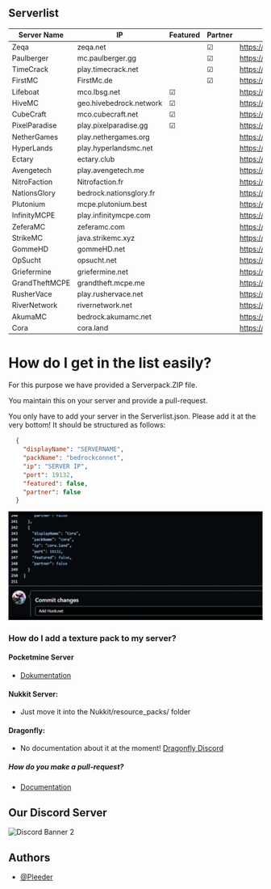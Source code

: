 ## Serverlist

| Server Name        | IP                      | Featured  | Partner |Link (Serverpack) |
|--------------------|-------------------------|-----------|---------|------------------------------------|
| Zeqa               | zeqa.net                |           | &#9745; | https://pack.bedrockhub.io/zeqa
| Paulberger         | mc.paulberger.gg        |           | &#9745; | https://pack.bedrockhub.io/paulberger
| TimeCrack          | play.timecrack.net      |           | &#9745; | https://pack.bedrockhub.io/timecrack
| FirstMC            | FirstMc.de              |           | &#9745; | https://pack.bedrockhub.io/firstmc
| Lifeboat           | mco.lbsg.net            | &#9745;   |         | https://pack.bedrockhub.io/lbsg
| HiveMC             | geo.hivebedrock.network | &#9745;   |         | https://pack.bedrockhub.io/hivemc
| CubeCraft          | mco.cubecraft.net       | &#9745;   |         | https://pack.bedrockhub.io/cubecraft
| PixelParadise      | play.pixelparadise.gg   | &#9745;   |         | https://pack.bedrockhub.io/pixelparadise
| NetherGames        | play.nethergames.org    |           |         | https://pack.bedrockhub.io/nethergames
| HyperLands         | play.hyperlandsmc.net   |           |         | https://pack.bedrockhub.io/hyperlands
| Ectary             | ectary.club             |           |         | https://pack.bedrockhub.io/ectary
| Avengetech         | play.avengetech.me      |           |         | https://pack.bedrockhub.io/avengetech
| NitroFaction       | Nitrofaction.fr         |           |         | https://pack.bedrockhub.io/nitrofaction
| NationsGlory       | bedrock.nationsglory.fr |           |         | https://pack.bedrockhub.io/NationsGlory
| Plutonium          | mcpe.plutonium.best     |           |         | https://pack.bedrockhub.io/plutonium
| InfinityMCPE       | play.infinitymcpe.com   |           |         | https://pack.bedrockhub.io/infinitymcpe
| ZeferaMC           | zeferamc.com            |           |         | https://pack.bedrockhub.io/zeferamc
| StrikeMC           | java.strikemc.xyz       |           |         | https://pack.bedrockhub.io/strikemc
| GommeHD            | gommeHD.net             |           |         | https://pack.bedrockhub.io/gommehd
| OpSucht            | opsucht.net             |           |         | https://pack.bedrockhub.io/opsucht
| Griefermine        | griefermine.net         |           |         | https://pack.bedrockhub.io/griefermine
| GrandTheftMCPE     | grandtheft.mcpe.me      |           |         | https://pack.bedrockhub.io/grandtheftmcpe
| RusherVace         | play.rushervace.net     |           |         | https://pack.bedrockhub.io/rushervace
| RiverNetwork       | rivernetwork.net        |           |         | https://pack.bedrockhub.io/rivernetwork
| AkumaMC            | bedrock.akumamc.net     |           |         | https://pack.bedrockhub.io/akumamc
| Cora               | cora.land               |           |         | https://pack.bedrockhub.io/cora

# How do I get in the list easily?
For this purpose we have provided a Serverpack.ZIP file. 

You maintain this on your server and provide a pull-request. 

You only have to add your server in the Serverlist.json. Please add it at the very bottom!
It should be structured as follows:

```json
  {
    "displayName": "SERVERNAME",
    "packName": "bedrockconnet",
    "ip": "SERVER IP",
    "port": 19132,
    "featured": false,
    "partner": false
  }
```
![HowAddthat](https://github.com/BedrockHubIO/BedrockConnect-Serverlist/blob/c710fd83b8abb3379d6aa9169727c22f64c66d50/0423-_1_.gif)

### How do I add a texture pack to my server?
#### Pocketmine Server
- [Dokumentation](https://github.com/pmmp/PocketMine-MP/blob/stable/resources/resource_packs.yml)

#### Nukkit Server: 
- Just move it into the Nukkit/resource_packs/ folder

#### Dragonfly: 
- No documentation about it at the moment! 
	[Dragonfly Discord](https://discord.gg/NRbJ9Q8zmn)
	
##### How do you make a pull-request?
- [Documentation](https://docs.github.com/en/pull-requests/collaborating-with-pull-requests/proposing-changes-to-your-work-with-pull-requests/about-pull-requests)

## Our Discord Server
![Discord Banner 2](https://discordapp.com/api/guilds/880891245306740807/widget.png?style=banner2)

## Authors

- [@Pleeder](https://www.github.com/davidxdgm)
